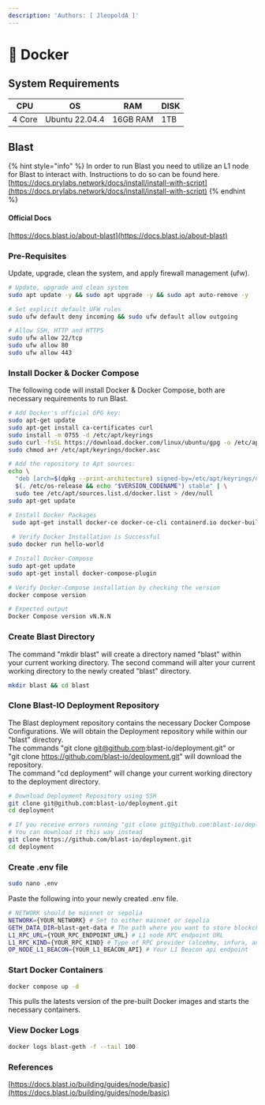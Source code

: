 ```yaml
---
description: 'Authors: [ JleopoldA ]'
---
```


# 🐳 Docker

## System Requirements

| CPU    | OS             | RAM      | DISK |
| ------ | -------------- | -------- | ---- |
| 4 Core | Ubuntu 22.04.4 | 16GB RAM | 1TB  |

## Blast

{% hint style="info" %}
In order to run Blast you need to utilize an L1 node for Blast to interact with. Instructions to do so can be found here.\
[https://docs.prylabs.network/docs/install/install-with-script](https://docs.prylabs.network/docs/install/install-with-script)
{% endhint %}

#### Official Docs

[https://docs.blast.io/about-blast](https://docs.blast.io/about-blast)

### Pre-Requisites

Update, upgrade, clean the system, and apply firewall management (ufw).

```bash
# Update, upgrade and clean system
sudo apt update -y && sudo apt upgrade -y && sudo apt auto-remove -y
```

```bash
# Set explicit default UFW rules
sudo ufw default deny incoming && sudo ufw default allow outgoing

# Allow SSH, HTTP and HTTPS
sudo ufw allow 22/tcp
sudo ufw allow 80
sudo ufw allow 443
```

### Install Docker & Docker Compose

The following code will install Docker & Docker Compose, both are necessary requirements to run Blast.

```bash
# Add Docker's official GPG key:
sudo apt-get update
sudo apt-get install ca-certificates curl
sudo install -m 0755 -d /etc/apt/keyrings
sudo curl -fsSL https://download.docker.com/linux/ubuntu/gpg -o /etc/apt/keyrings/docker.asc
sudo chmod a+r /etc/apt/keyrings/docker.asc

# Add the repository to Apt sources:
echo \
  "deb [arch=$(dpkg --print-architecture) signed-by=/etc/apt/keyrings/docker.asc] https://download.docker.com/linux/ubuntu \
  $(. /etc/os-release && echo "$VERSION_CODENAME") stable" | \
  sudo tee /etc/apt/sources.list.d/docker.list > /dev/null
sudo apt-get update

# Install Docker Packages
 sudo apt-get install docker-ce docker-ce-cli containerd.io docker-buildx-plugin docker-compose-plugin
 
 # Verify Docker Installation is Successful
sudo docker run hello-world

# Install Docker-Compose
sudo apt-get update
sudo apt-get install docker-compose-plugin

# Verify Docker-Compose installation by checking the version
docker compose version

# Expected output
Docker Compose version vN.N.N
```

### Create Blast Directory

&#x20;The command "mkdir blast" will create a directory named "blast" within your current working directory. The second command will alter your current working directory to the newly created "blast" directory.&#x20;

```bash
mkdir blast && cd blast
```

### Clone Blast-IO Deployment Repository

The Blast deployment repository contains the necessary Docker Compose Configurations. We will obtain the Deployment repository while within our "blast" directory. \
The commands "git clone git@github.com:blast-io/deployment.git"  or\
"git clone https://github.com/blast-io/deployment.git" will download the repository.\
The command "cd deployment" will change your current working directory to the deployment directory.

```bash
# Download Deployment Repository using SSH
git clone git@github.com:blast-io/deployment.git
cd deployment

# If you receive errors running "git clone git@github.com:blast-io/deployment.git"
# You can download it this way instead
git clone https://github.com/blast-io/deployment.git
cd deployment
```

### Create .env file

```bash
sudo nano .env
```

Paste the following into your newly created .env file.

```bash
# NETWORK should be mainnet or sepolia
NETWORK={YOUR_NETWORK} # Set to either mainnet or sepolia
GETH_DATA_DIR=blast-get-data # The path where you want to store blockchain data
L1_RPC_URL={YOUR_RPC_ENDPOINT_URL} # L1 node RPC endpoint URL
L1_RPC_KIND={YOUR_RPC_KIND} # Type of RPC provider (alcehmy, infura, any, etc)
OP_NODE_L1_BEACON={YOUR_L1_BEACON_API} # Your L1 Beacon api endpoint
```

### Start Docker Containers

```bash
docker compose up -d
```

This pulls the latests version of the pre-built Docker images and starts the necessary containers.&#x20;

### View Docker Logs

```bash
docker logs blast-geth -f --tail 100
```

### References

[https://docs.blast.io/building/guides/node/basic](https://docs.blast.io/building/guides/node/basic)

